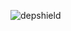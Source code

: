 ![depshield](https://14gxy2qgoj.execute-api.us-east-2.amazonaws.com/prod/badges/depshield-ci/ci-project-25/depshield.svg)
<!-- ![depshield](https://staging.depshield.sonatype.org/badges/depshield-ci/ci-project-25/depshield.svg) -->

